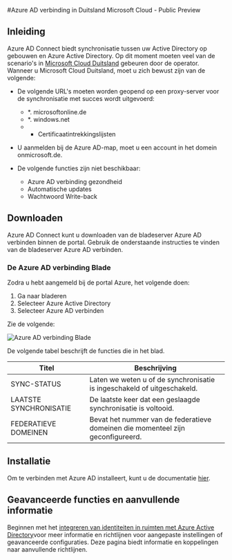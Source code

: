 <properties
    pageTitle="Azure AD in Duitsland Microsoft Cloud verbinden"
    description="Azure AD verbinden integreert uw mappen op de ruimten met Azure Active Directory. Hiermee kunt u een gemeenschappelijke identiteit bieden voor Office 365, Azure en SaaS-toepassingen geïntegreerd met AD Azure."
    keywords="Inleiding op Azure AD Connect, Azure AD verbinding maken met, overzicht, wat is Azure AD Connect, active directory, Duitsland, Black Forest installeren"
    services="active-directory"
    documentationCenter=""
    authors="billmath"
    manager="femila"
    editor=""/>

<tags
    ms.service="active-directory"
    ms.workload="identity"
    ms.tgt_pltfrm="na"
    ms.devlang="na"
    ms.topic="get-started-article"
    ms.date="09/08/2016"
    ms.author="billmath"/>

#<a name="azure-ad-connect-in-microsoft-cloud-germany---public-preview"></a>Azure AD verbinding in Duitsland Microsoft Cloud - Public Preview

## <a name="introduction"></a>Inleiding
Azure AD Connect biedt synchronisatie tussen uw Active Directory op gebouwen en Azure Active Directory.
Op dit moment moeten veel van de scenario's in [Microsoft Cloud Duitsland](https://www.microsoft.com/de-de/cloud/deutschland/default.aspx) gebeuren door de operator. Wanneer u Microsoft Cloud Duitsland, moet u zich bewust zijn van de volgende:


- De volgende URL's moeten worden geopend op een proxy-server voor de synchronisatie met succes wordt uitgevoerd:
    - *. microsoftonline.de
    - *. windows.net
    - + Certificaatintrekkingslijsten

- U aanmelden bij de Azure AD-map, moet u een account in het domein onmicrosoft.de.
- De volgende functies zijn niet beschikbaar:
    - Azure AD verbinding gezondheid
    - Automatische updates
    - Wachtwoord Write-back

## <a name="download"></a>Downloaden
Azure AD Connect kunt u downloaden van de bladeserver Azure AD verbinden binnen de portal.  Gebruik de onderstaande instructies te vinden van de bladeserver Azure AD verbinden.

### <a name="the-azure-ad-connect-blade"></a>De Azure AD verbinding Blade

Zodra u hebt aangemeld bij de portal Azure, het volgende doen:

1. Ga naar bladeren
2.  Selecteer Azure Active Directory
3.  Selecteer Azure AD verbinden

Zie de volgende:

![Azure AD verbinding Blade](media\active-directory-aadconnect-germany\germany1.png)

 
De volgende tabel beschrijft de functies die in het blad.


Titel|Beschrijving|
----- | ----- |
SYNC-STATUS|Laten we weten u of de synchronisatie is ingeschakeld of uitgeschakeld.|
LAATSTE SYNCHRONISATIE|De laatste keer dat een geslaagde synchronisatie is voltooid.|
FEDERATIEVE DOMEINEN|Bevat het nummer van de federatieve domeinen die momenteel zijn geconfigureerd.|


## <a name="installation"></a>Installatie
Om te verbinden met Azure AD installeert, kunt u de documentatie [hier](active-directory-aadconnect.md#install-azure-ad-connect).

## <a name="advanced-features-and-additional-information"></a>Geavanceerde functies en aanvullende informatie
Beginnen met het [integreren van identiteiten in ruimten met Azure Active Directory](active-directory-aadconnect.md)voor meer informatie en richtlijnen voor aangepaste instellingen of geavanceerde configuraties.  Deze pagina biedt informatie en koppelingen naar aanvullende richtlijnen.
